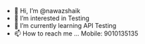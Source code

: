 - 👋 Hi, I’m @nawazshaik
- 👀 I’m interested in Testing
- 🌱 I’m currently learning API Testing
- 📫 How to reach me ... Mobile: 9010135135

<!---
nawazshaik/nawazshaik is a ✨ special ✨ repository because its `README.md` (this file) appears on your GitHub profile.
You can click the Preview link to take a look at your changes.
--->
